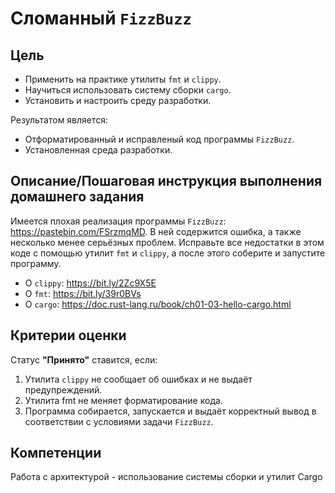 # Сломанный `FizzBuzz`

## Цель

- Применить на практике утилиты `fmt` и `clippy`.
- Научиться использовать систему сборки `cargo`.
- Установить и настроить среду разработки.

Результатом является:

- Отформатированный и исправленый код программы `FizzBuzz`.
- Установленная среда разработки.

## Описание/Пошаговая инструкция выполнения домашнего задания

Имеется плохая реализация программы `FizzBuzz`: <https://pastebin.com/FSrzmqMD>. В
ней содержится ошибка, а также несколько менее серьёзных проблем. Исправьте все
недостатки в этом коде с помощью утилит `fmt` и `clippy`, а после этого соберите
и запустите программу.

- О `clippy`: <https://bit.ly/2Zc9X5E>
- О `fmt`: <https://bit.ly/39r0BVs>
- О `cargo`: <https://doc.rust-lang.ru/book/ch01-03-hello-cargo.html>

## Критерии оценки

Статус **"Принято"** ставится, если:

1. Утилита `clippy` не сообщает об ошибках и не выдаёт предупреждений.
2. Утилита fmt не меняет форматирование кода.
3. Программа собирается, запускается и выдаёт корректный вывод в соответствии с
  условиями задачи `FizzBuzz`.

## Компетенции

Работа с архитектурой - использование системы сборки и утилит Cargo
